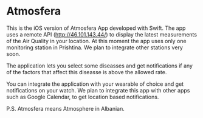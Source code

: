 # Atmosfera

This is the iOS version of Atmosfera App developed with Swift. The app uses a remote API (http://46.101.143.44/) to display the latest measurements of the Air Quality in your location. At this moment the app uses only one monitoring station in Prishtina. We plan to integrate other stations very soon. 

The application lets you select some diseasses and get notifications if any of the factors that affect this diseasse is above the allowed rate. 

You can integrate the application with your wearable of choice and get notifications on your watch. We plan to integrate this app with other apps such as Google Calendar, to get location based notifications. 

P.S. Atmosfera means Atmosphere in Albanian.
